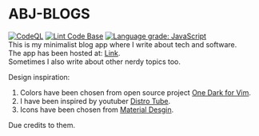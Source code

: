 # ABJ-BLOGS  
[![CodeQL](https://github.com/AbhJ/abj-blogs/actions/workflows/codeql-analysis.yml/badge.svg)](https://github.com/AbhJ/abj-blogs/actions/workflows/codeql-analysis.yml)
[![Lint Code Base](https://github.com/AbhJ/abj-blogs/actions/workflows/super-linter.yml/badge.svg)](https://github.com/AbhJ/abj-blogs/actions/workflows/super-linter.yml)
[![Language grade: JavaScript](https://img.shields.io/lgtm/grade/javascript/g/AbhJ/abj-blogs.svg?logo=lgtm&logoWidth=18)](https://lgtm.com/projects/g/AbhJ/abj-blogs/context:javascript)  
This is my minimalist blog app where I write about tech and software.  
The app has been hosted at: [Link](https://abhj.github.io/abj-blogs).  
Sometimes I also write about other nerdy topics too.  
  
Design inspiration:  
1. Colors have been chosen from open source project [One Dark for Vim](https://github.com/joshdick/onedark.vim).
2. I have been inspired by youtuber [Distro Tube](https://distro.tube).  
3. Icons have been chosen from [Material Desgin](https://github.com/Templarian/MaterialDesign).

Due credits to them.
